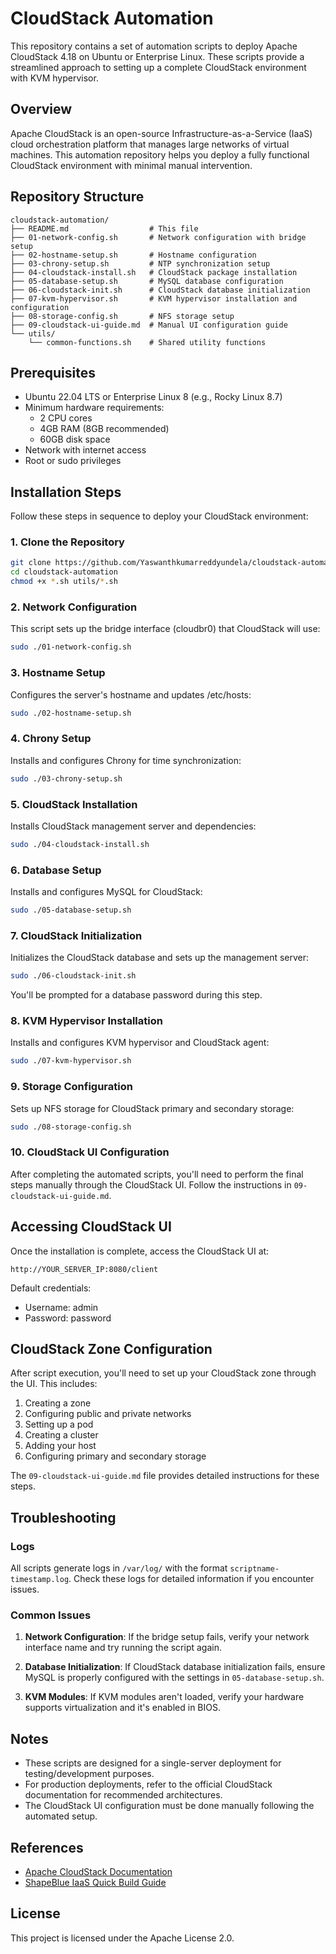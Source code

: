 # CloudStack Automation

This repository contains a set of automation scripts to deploy Apache CloudStack 4.18 on Ubuntu or Enterprise Linux. These scripts provide a streamlined approach to setting up a complete CloudStack environment with KVM hypervisor.

## Overview

Apache CloudStack is an open-source Infrastructure-as-a-Service (IaaS) cloud orchestration platform that manages large networks of virtual machines. This automation repository helps you deploy a fully functional CloudStack environment with minimal manual intervention.

## Repository Structure

```
cloudstack-automation/
├── README.md                  # This file
├── 01-network-config.sh       # Network configuration with bridge setup
├── 02-hostname-setup.sh       # Hostname configuration 
├── 03-chrony-setup.sh         # NTP synchronization setup
├── 04-cloudstack-install.sh   # CloudStack package installation
├── 05-database-setup.sh       # MySQL database configuration
├── 06-cloudstack-init.sh      # CloudStack database initialization
├── 07-kvm-hypervisor.sh       # KVM hypervisor installation and configuration
├── 08-storage-config.sh       # NFS storage setup
├── 09-cloudstack-ui-guide.md  # Manual UI configuration guide
└── utils/
    └── common-functions.sh    # Shared utility functions
```

## Prerequisites

- Ubuntu 22.04 LTS or Enterprise Linux 8 (e.g., Rocky Linux 8.7)
- Minimum hardware requirements:
  - 2 CPU cores
  - 4GB RAM (8GB recommended)
  - 60GB disk space
- Network with internet access
- Root or sudo privileges

## Installation Steps

Follow these steps in sequence to deploy your CloudStack environment:

### 1. Clone the Repository

```bash
git clone https://github.com/Yaswanthkumarreddyundela/cloudstack-automation.git
cd cloudstack-automation
chmod +x *.sh utils/*.sh
```

### 2. Network Configuration

This script sets up the bridge interface (cloudbr0) that CloudStack will use:

```bash
sudo ./01-network-config.sh
```

### 3. Hostname Setup

Configures the server's hostname and updates /etc/hosts:

```bash
sudo ./02-hostname-setup.sh
```

### 4. Chrony Setup

Installs and configures Chrony for time synchronization:

```bash
sudo ./03-chrony-setup.sh
```

### 5. CloudStack Installation

Installs CloudStack management server and dependencies:

```bash
sudo ./04-cloudstack-install.sh
```

### 6. Database Setup

Installs and configures MySQL for CloudStack:

```bash
sudo ./05-database-setup.sh
```

### 7. CloudStack Initialization

Initializes the CloudStack database and sets up the management server:

```bash
sudo ./06-cloudstack-init.sh
```

You'll be prompted for a database password during this step.

### 8. KVM Hypervisor Installation

Installs and configures KVM hypervisor and CloudStack agent:

```bash
sudo ./07-kvm-hypervisor.sh
```

### 9. Storage Configuration

Sets up NFS storage for CloudStack primary and secondary storage:

```bash
sudo ./08-storage-config.sh
```

### 10. CloudStack UI Configuration

After completing the automated scripts, you'll need to perform the final steps manually through the CloudStack UI. Follow the instructions in `09-cloudstack-ui-guide.md`.

## Accessing CloudStack UI

Once the installation is complete, access the CloudStack UI at:

```
http://YOUR_SERVER_IP:8080/client
```

Default credentials:
- Username: admin
- Password: password

## CloudStack Zone Configuration

After script execution, you'll need to set up your CloudStack zone through the UI. This includes:

1. Creating a zone
2. Configuring public and private networks
3. Setting up a pod
4. Creating a cluster
5. Adding your host
6. Configuring primary and secondary storage

The `09-cloudstack-ui-guide.md` file provides detailed instructions for these steps.

## Troubleshooting

### Logs

All scripts generate logs in `/var/log/` with the format `scriptname-timestamp.log`. Check these logs for detailed information if you encounter issues.

### Common Issues

1. **Network Configuration**: If the bridge setup fails, verify your network interface name and try running the script again.

2. **Database Initialization**: If CloudStack database initialization fails, ensure MySQL is properly configured with the settings in `05-database-setup.sh`.

3. **KVM Modules**: If KVM modules aren't loaded, verify your hardware supports virtualization and it's enabled in BIOS.

## Notes

- These scripts are designed for a single-server deployment for testing/development purposes.
- For production deployments, refer to the official CloudStack documentation for recommended architectures.
- The CloudStack UI configuration must be done manually following the automated setup.

## References

- [Apache CloudStack Documentation](https://docs.cloudstack.apache.org/)
- [ShapeBlue IaaS Quick Build Guide](https://www.shapeblue.com/cloudstack-documentation/)

## License

This project is licensed under the Apache License 2.0.
